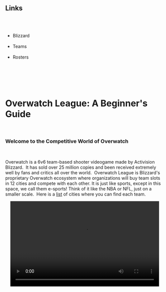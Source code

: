 <head>
  <meta charset="utf-8"/>
  <link rel="stylesheet" type="text/css" href="main.css">
</head>
<body>
  <div class="container">
  <div class="nav">
  <h2>Links</h2>
  <ul>
    <li>Blizzard</li>
    <li>Teams</li>
    <li>Rosters</li>
  </ul>
    </div>
    <div class="main">
  <h1>Overwatch League: A Beginner's Guide</h1>
  <h3>Welcome to the Competitive World of Overwatch</h3>
  <p>Overwatch is a 6v6 team-based shooter videogame made by Activision Blizzard.  It has sold over 25 million copies and been received extremely well by fans and critics all over the world.  Overwatch League is Blizzard's proprietary Overwatch ecosystem where organizations will buy team slots in 12 cities and compete with each other. It is just like sports, except in this space, we call them e-sports! Think of it like the NBA or NFL, just on a smaller scale.  Here is a <a href=“https://en.wikipedia.org/wiki/Overwatch_League#Teams”>list</a> of cities where you can find each team.</p>  
  <video width="470" height="270" controls>
    <source src="https://www.youtube.com/watch?v=OFHpK627XkI">
  </video>
    </div>
  </div>
</body>
</html>
